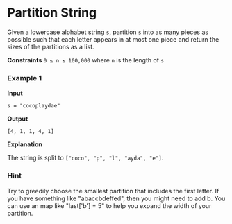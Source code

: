 # Partition String

Given a lowercase alphabet string `s`, partition `s` into as many pieces as possible such that each letter appears in at most one piece and return the sizes of the partitions as a list.

**Constraints**
`0 ≤ n ≤ 100,000` where `n` is the length of `s`


### Example 1

**Input**

`s = "cocoplaydae"`

**Output**

`[4, 1, 1, 4, 1]`

**Explanation**

The string is split to `["coco", "p", "l", "ayda", "e"]`.


### Hint
Try to greedily choose the smallest partition that includes the first letter. If you have something like "abaccbdeffed", then you might need to add b. You can use an map like "last['b'] = 5" to help you expand the width of your partition.
